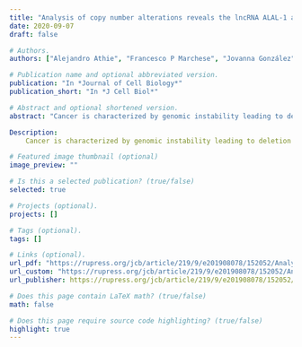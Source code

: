 ```yaml
---
title: "Analysis of copy number alterations reveals the lncRNA ALAL-1 as a regulator of lung cancer immune evasion"
date: 2020-09-07
draft: false

# Authors. 
authors: ["Alejandro Athie", "Francesco P Marchese", "Jovanna González", "Teresa Lozano", "Ivan Raimondi", "Prasanna Kumar Juvvuna", "Amaya Abad", "Oskar Marin-Bejar", "**Jacques Serizay**", "Dannys Martínez", "Daniel Ajona", "Maria Jose Pajares", "Juan Sandoval", "Luis M Montuenga", "Chandrasekhar Kanduri", "Juan J Lasarte", "Maite Huarte"]

# Publication name and optional abbreviated version.
publication: "In *Journal of Cell Biology*"
publication_short: "In *J Cell Biol*"

# Abstract and optional shortened version.
abstract: "Cancer is characterized by genomic instability leading to deletion or amplification of oncogenes or tumor suppressors. However, most of the altered regions are devoid of known cancer drivers. Here, we identify lncRNAs frequently lost or amplified in cancer. Among them, we found amplified lncRNA associated with lung cancer-1 (ALAL-1) as frequently amplified in lung adenocarcinomas. ALAL-1 is also overexpressed in additional tumor types, such as lung squamous carcinoma. The RNA product of ALAL-1 is able to promote the proliferation and tumorigenicity of lung cancer cells. ALAL-1 is a TNFα- and NF-κB-induced cytoplasmic lncRNA that specifically interacts with SART3, regulating the subcellular localization of the protein deubiquitinase USP4 and, in turn, its function in the cell. Interestingly, ALAL-1 expression inversely correlates with the immune infiltration of lung squamous tumors, while tumors with ALAL-1 amplification show lower infiltration of several types of immune cells. We have thus unveiled a pro-oncogenic lncRNA that mediates cancer immune evasion, pointing to a new target for immune potentiation."

Description: 
    Cancer is characterized by genomic instability leading to deletion or amplification of oncogenes or tumor suppressors. However, most of the altered regions are devoid of known cancer drivers. Here, we identify lncRNAs frequently lost or amplified in cancer. Among them, we found amplified lncRNA associated with lung cancer-1 (ALAL-1) as frequently amplified in lung adenocarcinomas. ALAL-1 is also overexpressed...

# Featured image thumbnail (optional)
image_preview: ""

# Is this a selected publication? (true/false)
selected: true

# Projects (optional).
projects: []

# Tags (optional).
tags: []

# Links (optional).
url_pdf: "https://rupress.org/jcb/article/219/9/e201908078/152052/Analysis-of-copy-number-alterations-reveals-the"
url_custom: "https://rupress.org/jcb/article/219/9/e201908078/152052/Analysis-of-copy-number-alterations-reveals-the"
url_publisher: https://rupress.org/jcb/article/219/9/e201908078/152052/Analysis-of-copy-number-alterations-reveals-the

# Does this page contain LaTeX math? (true/false)
math: false

# Does this page require source code highlighting? (true/false)
highlight: true
---
```

